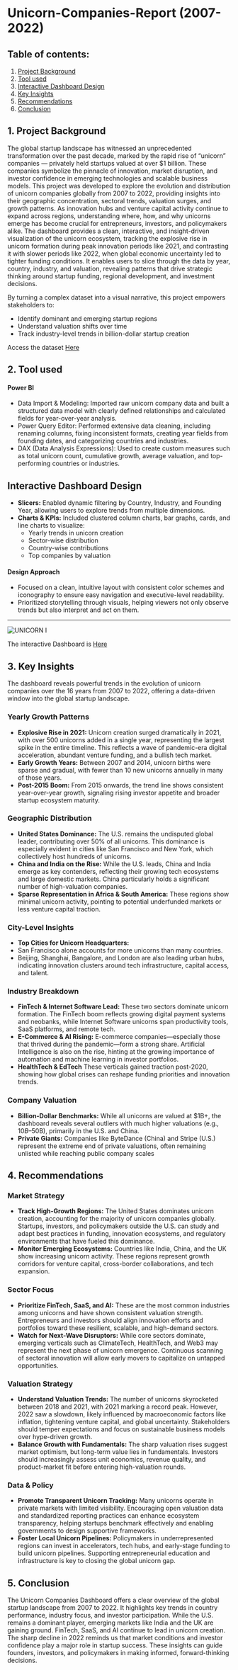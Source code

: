 # Unicorn-Companies-Report (2007-2022)

## Table of contents:
1. [Project Background](project-background)
2. [Tool used](tool-used)
3. [Interactive Dashboard Design](interactive-Dashboard-Design)
4. [Key Insights](key-insights)
5. [Recommendations](Recommendations)
6. [Conclusion](conclusion)

## 1. Project Background
The global startup landscape has witnessed an unprecedented transformation over the past decade, marked by the rapid rise of “unicorn” companies — privately held startups valued at over $1 billion. These companies symbolize the pinnacle of innovation, market disruption, and investor confidence in emerging technologies and scalable business models.
This project was developed to explore the evolution and distribution of unicorn companies globally from 2007 to 2022, providing insights into their geographic concentration, sectoral trends, valuation surges, and growth patterns. As innovation hubs and venture capital activity continue to expand across regions, understanding where, how, and why unicorns emerge has become crucial for entrepreneurs, investors, and policymakers alike.
The dashboard provides a clean, interactive, and insight-driven visualization of the unicorn ecosystem, tracking the explosive rise in unicorn formation during peak innovation periods like 2021, and contrasting it with slower periods like 2022, when global economic uncertainty led to tighter funding conditions. It enables users to slice through the data by year, country, industry, and valuation, revealing patterns that drive strategic thinking around startup funding, regional development, and investment decisions.

By turning a complex dataset into a visual narrative, this project empowers stakeholders to:
-	Identify dominant and emerging startup regions
-	Understand valuation shifts over time
-	Track industry-level trends in billion-dollar startup creation

  Access the dataset <a href="https://github.com/mauree155/Unicorn-Companies-Report-/blob/main/Unicorn_Companies.csv">Here</a>

 ## 2. Tool used
#### Power BI
-	Data Import & Modeling: Imported raw unicorn company data and built a structured data model with clearly defined relationships and calculated fields for year-over-year analysis.
-	Power Query Editor: Performed extensive data cleaning, including renaming columns, fixing inconsistent formats, creating year fields from founding dates, and categorizing countries and industries.
-	DAX (Data Analysis Expressions): Used to create custom measures such as total unicorn count, cumulative growth, average valuation, and top-performing countries or industries.

## Interactive Dashboard Design
- **Slicers:** Enabled dynamic filtering by Country, Industry, and Founding Year, allowing users to explore trends from multiple dimensions.
-	**Charts & KPIs:** Included clustered column charts, bar graphs, cards, and line charts to visualize:
    - Yearly trends in unicorn creation
    -	Sector-wise distribution
    -	Country-wise contributions
    -	Top companies by valuation
#### Design Approach
-	Focused on a clean, intuitive layout with consistent color schemes and iconography to ensure easy navigation and executive-level readability.
-	Prioritized storytelling through visuals, helping viewers not only observe trends but also interpret and act on them.

---

![UNICORN I](https://github.com/user-attachments/assets/86f89071-4d50-458a-b28c-0d04f3d56ede)
 	
 The interactive Dashboard is <a href="https://app.powerbi.com/groups/me/reports/3acd3ada-d65e-4760-9d6d-2e26a0499571/ReportSection?experience=power-bi">Here</a>

## 3. Key Insights
The dashboard reveals powerful trends in the evolution of unicorn companies over the 16 years from 2007 to 2022, offering a data-driven window into the global startup landscape.
### Yearly Growth Patterns
-	**Explosive Rise in 2021:** Unicorn creation surged dramatically in 2021, with over 500 unicorns added in a single year, representing the largest spike in the entire timeline. This reflects a wave of pandemic-era digital acceleration, abundant venture funding, and a bullish tech market.
-	**Early Growth Years:** Between 2007 and 2014, unicorn births were sparse and gradual, with fewer than 10 new unicorns annually in many of those years.
-	**Post-2015 Boom:** From 2015 onwards, the trend line shows consistent year-over-year growth, signaling rising investor appetite and broader startup ecosystem maturity.

### Geographic Distribution
-	**United States Dominance:** The U.S. remains the undisputed global leader, contributing over 50% of all unicorns. This dominance is especially evident in cities like San Francisco and New York, which collectively host hundreds of unicorns.
-	**China and India on the Rise:** While the U.S. leads, China and India emerge as key contenders, reflecting their growing tech ecosystems and large domestic markets. China particularly holds a significant number of high-valuation companies.
-	**Sparse Representation in Africa & South America:** These regions show minimal unicorn activity, pointing to potential underfunded markets or less venture capital traction.

 ### City-Level Insights
-	**Top Cities for Unicorn Headquarters:**
   -	San Francisco alone accounts for more unicorns than many countries.
   -	Beijing, Shanghai, Bangalore, and London are also leading urban hubs, indicating innovation clusters around tech infrastructure, capital access, and talent.

### Industry Breakdown
- **FinTech & Internet Software Lead:** These two sectors dominate unicorn formation. The FinTech boom reflects growing digital payment systems and neobanks, while Internet Software unicorns span productivity tools, SaaS platforms, and remote tech.
- **E-Commerce & AI Rising:** E-commerce companies—especially those that thrived during the pandemic—form a strong share. Artificial Intelligence is also on the rise, hinting at the growing importance of automation and machine learning in investor portfolios.
-	**HealthTech & EdTech** These verticals gained traction post-2020, showing how global crises can reshape funding priorities and innovation trends.

### Company Valuation
- **Billion-Dollar Benchmarks:** While all unicorns are valued at $1B+, the dashboard reveals several outliers with much higher valuations (e.g., $10B–$50B), primarily in the U.S. and China.
-	**Private Giants:** Companies like ByteDance (China) and Stripe (U.S.) represent the extreme end of private valuations, often remaining unlisted while reaching public company scales

## 4. Recommendations
### Market Strategy
-	**Track High-Growth Regions:** The United States dominates unicorn creation, accounting for the majority of unicorn companies globally. Startups, investors, and policymakers outside the U.S. can study and adapt best practices in funding, innovation ecosystems, and regulatory environments that have fueled this dominance.
-	**Monitor Emerging Ecosystems:** Countries like India, China, and the UK show increasing unicorn activity. These regions represent growth corridors for venture capital, cross-border collaborations, and tech expansion.
### Sector Focus
-	**Prioritize FinTech, SaaS, and AI:** These are the most common industries among unicorns and have shown consistent valuation strength. Entrepreneurs and investors should align innovation efforts and portfolios toward these resilient, scalable, and high-demand sectors.
-	**Watch for Next-Wave Disruptors:** While core sectors dominate, emerging verticals such as ClimateTech, HealthTech, and Web3 may represent the next phase of unicorn emergence. Continuous scanning of sectoral innovation will allow early movers to capitalize on untapped opportunities.
### Valuation Strategy
-	**Understand Valuation Trends:** The number of unicorns skyrocketed between 2018 and 2021, with 2021 marking a record peak. However, 2022 saw a slowdown, likely influenced by macroeconomic factors like inflation, tightening venture capital, and global uncertainty. Stakeholders should temper expectations and focus on sustainable business models over hype-driven growth.
-	**Balance Growth with Fundamentals:** The sharp valuation rises suggest market optimism, but long-term value lies in fundamentals. Investors should increasingly assess unit economics, revenue quality, and product-market fit before entering high-valuation rounds.
### Data & Policy
-	**Promote Transparent Unicorn Tracking:** Many unicorns operate in private markets with limited visibility. Encouraging open valuation data and standardized reporting practices can enhance ecosystem transparency, helping startups benchmark effectively and enabling governments to design supportive frameworks.
- **Foster Local Unicorn Pipelines:** Policymakers in underrepresented regions can invest in accelerators, tech hubs, and early-stage funding to build unicorn pipelines. Supporting entrepreneurial education and infrastructure is key to closing the global unicorn gap.

## 5. Conclusion
The Unicorn Companies Dashboard offers a clear overview of the global startup landscape from 2007 to 2022. It highlights key trends in country performance, industry focus, and investor participation. While the U.S. remains a dominant player, emerging markets like India and the UK are gaining ground. FinTech, SaaS, and AI continue to lead in unicorn creation. The sharp decline in 2022 reminds us that market conditions and investor confidence play a major role in startup success. These insights can guide founders, investors, and policymakers in making informed, forward-thinking decisions.

